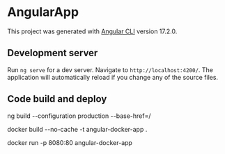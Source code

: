 # AngularApp

This project was generated with [Angular CLI](https://github.com/angular/angular-cli) version 17.2.0.

## Development server

Run `ng serve` for a dev server. Navigate to `http://localhost:4200/`. The application will automatically reload if you change any of the source files.

## Code build and deploy
ng build --configuration production --base-href=/

docker build --no-cache -t angular-docker-app . 

docker run -p 8080:80 angular-docker-app 